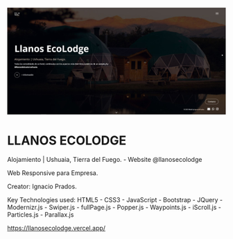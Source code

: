 ![banner](https://raw.githubusercontent.com/IgnacioPrados/llanosecolodge/main/img/preview.JPG)
# LLANOS ECOLODGE

Alojamiento | Ushuaia, Tierra del Fuego. - Website @llanosecolodge

Web Responsive  para Empresa.

Creator: Ignacio Prados.

Key Technologies used: HTML5 - CSS3 - JavaScript - Bootstrap - JQuery - Modernizr.js - Swiper.js - fullPage.js - Popper.js - Waypoints.js - iScroll.js - Particles.js - Parallax.js

https://llanosecolodge.vercel.app/
